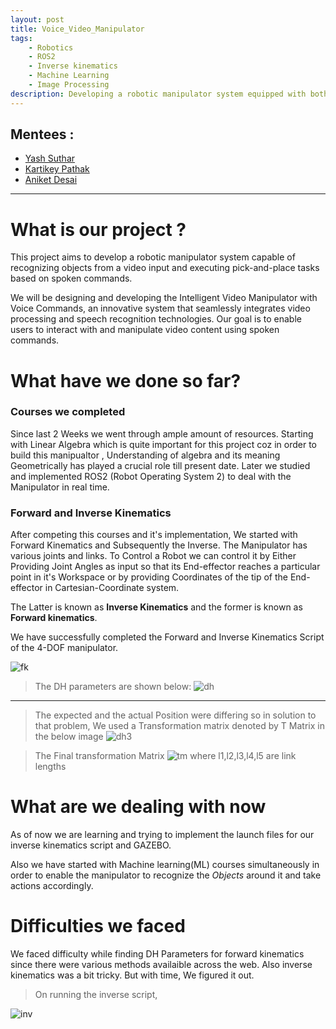 ```yaml
---
layout: post
title: Voice_Video_Manipulator
tags: 
    - Robotics
    - ROS2
    - Inverse kinematics
    - Machine Learning
    - Image Processing
description: Developing a robotic manipulator system equipped with both video input capabilities and speech recognition.
---
```


## Mentees  :
- [Yash Suthar](https://github.com/BlazinBull)
- [Kartikey Pathak](https://github.com/NoobMaster-version)
- [Aniket Desai](https://github.com/MASQUERADE-2005)

---
# What is our project ? 
This project aims to develop a robotic manipulator system capable of recognizing objects from a video input and executing pick-and-place tasks based on spoken commands.

We will be designing and developing the Intelligent Video Manipulator with Voice Commands, an innovative system that seamlessly integrates video processing and speech recognition technologies. Our goal is to enable users to interact with and manipulate video content using spoken commands.

# What have we done so far?
### Courses we completed
Since last 2 Weeks we went through ample amount of resources. Starting with Linear Algebra which is quite important for this project coz in order to build this manipualtor , Understanding of algebra and its meaning Geometrically has played a crucial role till present date. Later we studied and implemented ROS2 (Robot Operating System 2) to deal with the Manipulator in real time. 


### Forward and Inverse Kinematics
After competing this courses and it's implementation, We started with Forward Kinematics and Subsequently the Inverse. The Manipulator has various joints and links. To Control a Robot we can control it by Either Providing Joint Angles as input so that its End-effector reaches a particular point in it's Workspace or by providing Coordinates of the tip of the End-effector in Cartesian-Coordinate system.

The Latter is known as **Inverse Kinematics** and the former is known as **Forward kinematics**.

We have successfully completed the Forward and Inverse Kinematics Script of the 4-DOF manipulator. 

![fk](/assets/posts/Voice-Video-Manipulator/F.K.png) 

>The DH parameters are shown below:
![dh](/assets/posts/Voice-Video-Manipulator/DH.jpg)

---

>The expected and the actual Position were differing so in solution to that problem, We used a Transformation matrix denoted by T Matrix in the below image
![dh3](/assets/posts/Voice-Video-Manipulator/DH3.jpeg)

> The Final transformation Matrix 
![tm](/assets/posts/Voice-Video-Manipulator/Transformation_Matrix.jpg)
where l1,l2,l3,l4,l5 are link lengths

# What are we dealing with now
As of now we are learning and trying to implement the launch files for our inverse kinematics script and GAZEBO.

Also we have started with Machine learning(ML) courses simultaneously in order to enable the manipulator to recognize the *Objects* around it and take actions accordingly.

# Difficulties we faced 
We faced difficulty while finding DH Parameters for forward kinematics since there were various methods availaible across the web. Also inverse kinematics was a bit tricky. But with time, We figured it out.

>On running the inverse script,

![inv](/assets/posts/Voice-Video-Manipulator/inv.png)



